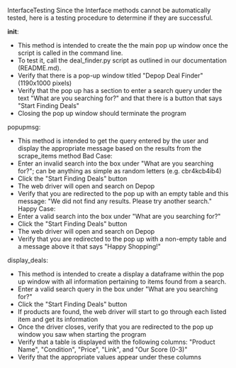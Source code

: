 InterfaceTesting
Since the Interface methods cannot be automatically tested, here is a testing 
procedure to determine if they are successful.

__init__: 
- This method is intended to create the the main pop up window once the 
script is called in the command line.
- To test it, call the deal_finder.py script as outlined in our documentation
(README.md).
- Verify that there is a pop-up window titled "Depop Deal Finder" 
(1190x1000 pixels)
- Verify that the pop up has a section to enter a search query under the text
"What are you searching for?" and that there is a button that says
"Start Finding Deals"
- Closing the pop up window should terminate the program

popupmsg:
- This method is intended to get the query entered by the user and display the 
appropriate message based on the results from the scrape_items method
Bad Case:
- Enter an invalid search into the box under "What are you searching for?"; can 
be anything as simple as random letters (e.g. cbr4kcb4ib4)
- Click the "Start Finding Deals" button
- The web driver will open and search on Depop
- Verify that you are redirected to the pop up with an empty table and this
message: "We did not find any results. Please try another search."
Happy Case:
- Enter a valid search into the box under "What are you searching for?"
- Click the "Start Finding Deals" button
- The web driver will open and search on Depop
- Verify that you are redirected to the pop up with a non-empty table 
and a message above it that says "Happy Shopping!"

display_deals:
- This method is intended to create a display a dataframe within the pop up
window with all information pertaining to items found from a search. 
- Enter a valid search query in the box under "What are you searching for?"
- Click the "Start Finding Deals" button
- If products are found, the web driver will start to go through each listed 
item and get its information
- Once the driver closes, verify that you are redirected to the pop up window
you saw when starting the program
- Verify that a table is displayed with the following columns:
"Product Name", "Condition", "Price", "Link", and "Our Score (0-3)"
- Verify that the appropriate values appear under these columns
